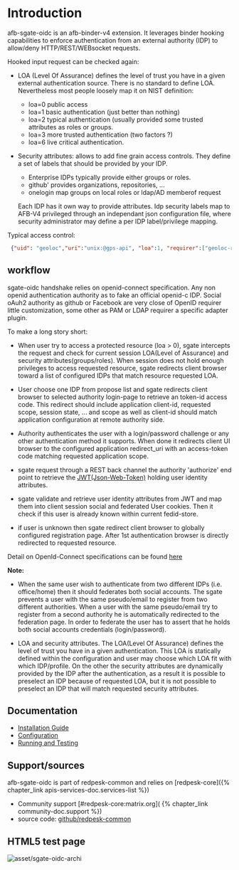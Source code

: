 # Introduction

afb-sgate-oidc is an afb-binder-v4 extension. It leverages binder hooking capabilities to enforce authentication from an external authority (IDP) to allow/deny HTTP/REST/WEBsocket requests.

Hooked input request can be checked again:

* LOA (Level Of Assurance) defines the level of trust you have in a given external authentication source. There is no standard to define LOA. Nevertheless most people loosely map it on NIST definition:

    * loa=0 public access
    * loa=1 basic authentication (just better than nothing)
    * loa=2 typical authentication (usually provided some trusted attributes as roles or groups.
    * loa=3 more trusted authentication (two factors ?)
    * loa=6 live critical authentication.

* Security attributes: allows to add fine grain access controls. They define a set of labels that should be provided by your IDP.

    * Enterprise IDPs typically provide either groups or roles.
    * github' provides organizations, repositories, ...
    * onelogin map groups on local roles or ldap/AD memberof request

    Each IDP has it own way to provide attributes. Idp security labels map to AFB-V4 privileged through an independant json configuration file, where security administrator may define a per IDP label/privilege mapping.

Typical access control:
``` json
 {"uid": "geoloc","uri":"unix:@gps-api", "loa":1, "requirer":["geoloc-role"]},
```

## workflow

sgate-oidc handshake relies on openid-connect specification. Any non openid authentication authority as to fake an official openid-c IDP. Social oAuh2 authority as github or Facebook are very close of OpenID requirer little customization, some other as PAM or LDAP requirer a specific adapter plugin.

To make a long story short:
* When user try to access a protected resource (loa > 0), sgate intercepts the request and check for current session LOA(Level of Assurance) and security attributes(groups/roles). When session does not hold enough privileges to access requested resource, sgate redirects client browser toward a list of configured IDPs that match resource requested LOA.

* User choose one IDP from propose list and sgate redirects client browser to selected authority login-page to retrieve an token-id access code. This redirect should include application client-id, requested scope, session state, ... and scope as well as client-id should match application configuration at remote authority side.

* Authority authenticates the user with a login/password challenge or any other authentication method it supports. When done it redirects client UI browser to the configured application redirect_uri with an access-token code matching requested application scope.

* sgate request through a REST back channel the authority 'authorize' end point to retrieve the [JWT(Json-Web-Token)](https://developer.yahoo.com/oauth2/guide/openid_connect/decode_id_token.html)
holding user identity attributes.

* sgate validate and retrieve user identity attributes from JWT and map them into client session social and federated User cookies. Then it check if this user is already known within current fedid-store.

* if user is unknown then sgate redirect client browser to globally configured registration page. After 1st authentication browser is directly redirected to requested resource.

Detail on OpenId-Connect specifications can be found [here](https://openid.net/developers/specs/)

**Note:**

* When the same user wish to authenticate from two different IDPs (i.e. office/home) then it should federates both social accounts. The sgate prevents a user with the same pseudo/email to register from two different authorities. When a user with the same pseudo/email try to register from a second authority he is automatically redirected to the federation page. In order to federate the user has to assert that he holds both social accounts credentials (login/password).

* LOA and security attributes. The LOA(Level Of Assurance) defines the level of trust you have in a given authentication. This LOA is statically defined within the configuration and user may choose which LOA fit with which IDP/profile. On the other the security attributes are dynamically provided by the IDP after the authentication, as a result it is possible to preselect an IDP because of requested LOA, but it is not possible to preselect an IDP that will match requested security attributes.


## Documentation

* [Installation Guide](./2-installation_guide.html)
* [Configuration](./3-configuration.html)
* [Running and Testing](./4-running_and_testing.html)

## Support/sources

afb-sgate-oidc is part of redpesk-common and relies on [redpesk-core]({% chapter_link apis-services-doc.services-list %})

* Community support [#redpesk-core:matrix.org]( {% chapter_link community-doc.support %})
* source code: [github/redpesk-common](https://github.com/redpesk-common)

## HTML5 test page
![asset/sgate-oidc-archi](assets/afb-sgate-oidc-test.jpg)
